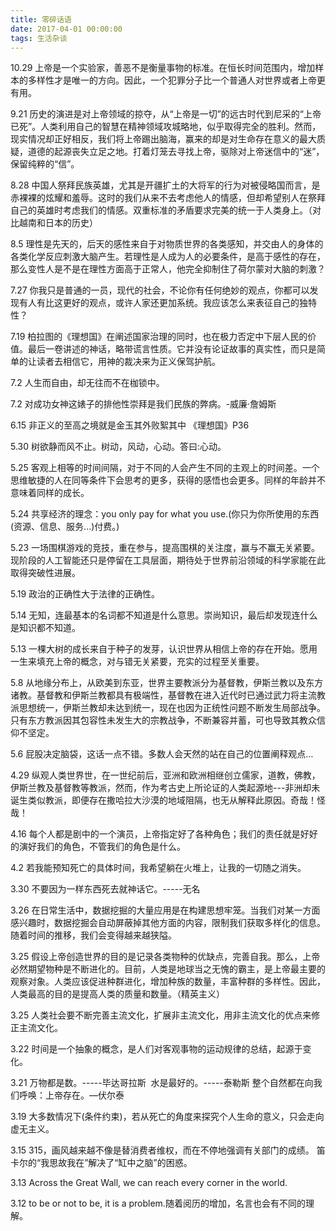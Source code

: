 ```yaml
---
title: 零碎话语
date: 2017-04-01 00:00:00
tags: 生活杂谈
---
```



<!--more-->

10.29
上帝是一个实验家，善恶不是衡量事物的标准。在恒长时间范围内，增加样本的多样性才是唯一的方向。因此，一个犯罪分子比一个普通人对世界或者上帝更有用。 ​​​​ 

9.21
历史的演进是对上帝领域的掠夺，从“上帝是一切”的远古时代到尼采的“上帝已死”。人类利用自己的智慧在精神领域攻城略地，似乎取得完全的胜利。然而，现实情况却正好相反，我们将上帝踢出脑海，赢来的却是对生命存在意义的最大质疑，道德的起源丧失立足之地。打着灯笼去寻找上帝，驱除对上帝迷信中的“迷”，保留纯粹的“信”。

8.28
中国人祭拜民族英雄，尤其是开疆扩土的大将军的行为对被侵略国而言，是赤裸裸的炫耀和羞辱。这时的我们从来不去考虑他人的情感，但却希望别人在祭拜自己的英雄时考虑我们的情感。双重标准的矛盾要求完美的统一于人类身上。（对比越南和日本的历史） ​​​​ 

8.5
理性是先天的，后天的感性来自于对物质世界的各类感知，并交由人的身体的各类化学反应刺激大脑产生。若理性是人成为人的必要条件，是高于感性的存在，那么变性人是不是在理性方面高于正常人，他完全抑制住了荷尔蒙对大脑的刺激？ ​​​​ 

7.27
你我只是普通的一员，现代的社会，不论你有任何绝妙的观点，你都可以发现有人有比这更好的观点，或许人家还更加系统。我应该怎么来表征自己的独特性？ ​​​​ 

7.19
柏拉图的《理想国》在阐述国家治理的同时，也在极力否定中下层人民的价值。最后一卷讲述的神话，略带谎言性质。它并没有论证故事的真实性，而只是简单的让读者去相信它，用神的裁决来为正义保驾护航。 ​​​​ 

7.2
人生而自由，却无往而不在枷锁中。 ​​​​ 


7.2
对成功女神这婊子的排他性崇拜是我们民族的弊病。-威廉·詹姆斯 ​​​​ 

6.15
非正义的至高之境就是金玉其外败絮其中  《理想国》P36 ​​​​ 

5.30
树欲静而风不止。树动，风动，心动。答曰:心动。 ​​​​ 

5.25
客观上相等的时间间隔，对于不同的人会产生不同的主观上的时间差。一个思维敏捷的人在同等条件下会思考的更多，获得的感悟也会更多。同样的年龄并不意味着同样的成长。 ​​​​ 

5.24
共享经济的理念：you only pay for what you use.(你只为你所使用的东西(资源、信息、服务...)付费。) ​​​​ 

5.23
一场围棋游戏的竞技，重在参与，提高围棋的关注度，赢与不赢无关紧要。现阶段的人工智能还只是停留在工具层面，期待处于世界前沿领域的科学家能在此取得突破性进展。 ​​​​ 

5.19
政治的正确性大于法律的正确性。

5.14
无知，连最基本的名词都不知道是什么意思。崇尚知识，最后却发现连什么是知识都不知道。 

5.13
一棵大树的成长来自于种子的发芽，认识世界从相信上帝的存在开始。愿用一生来填充上帝的概念，对与错无关紧要，充实的过程至关重要。

5.8
从地缘分布上，从欧美到东亚，世界主要教派分为基督教，伊斯兰教以及东方诸教。基督教和伊斯兰教都具有极端性，基督教在进入近代时已通过武力将主流教派思想统一，伊斯兰教却未达到统一，现在也因为正统性问题不断发生局部战争。只有东方教派因其包容性未发生大的宗教战争，不断兼容并蓄，可也导致其教众信仰不坚定。

5.6
屁股决定脑袋，这话一点不错。多数人会天然的站在自己的位置阐释观点…

4.29
纵观人类世界世，在一世纪前后，亚洲和欧洲相继创立儒家，道教，佛教，伊斯兰教及基督教等教派，然而，作为考古史上所论证的人类起源地---非洲却未诞生类似教派，即便存在撒哈拉大沙漠的地域阻隔，也无从解释此原因。奇哉！怪哉！ ​​​​ 

4.16
每个人都是剧中的一个演员，上帝指定好了各种角色；我们的责任就是好好的演好我们的角色，不管我们的角色是什么。

4.2
若我能预知死亡的具体时间，我希望躺在火堆上，让我的一切随之消失。 


3.30
不要因为一样东西死去就神话它。-----无名 ​​​​

3.26
在日常生活中，数据挖掘的大量应用是在构建思想牢笼。当我们对某一方面感兴趣时，数据挖掘会自动屏蔽掉其他方面的内容，限制我们获取多样化的信息。随着时间的推移，我们会变得越来越狭隘。 ​​​​ 

3.25
假设上帝创造世界的目的是记录各类物种的优缺点，完善自我。那么，上帝必然期望物种是不断进化的。目前，人类是地球当之无愧的霸主，是上帝最主要的观察对象。人类应该促进种群进化，增加种族的数量，丰富种群的多样性。因此，人类最高的目的是提高人类的质量和数量。（精英主义） ​​​​ 

3.25
人类社会要不断完善主流文化，扩展非主流文化，用非主流文化的优点来修正主流文化。 ​​​​ 

3.22
时间是一个抽象的概念，是人们对客观事物的运动规律的总结，起源于变化。 

3.21
万物都是数。-----毕达哥拉斯 ​​​​ 
水是最好的。-----泰勒斯 ​​​​ 
整个自然都在向我们呼唤：上帝存在。—伏尔泰 ​​​​ 

3.19
大多数情况下(条件约束)，若从死亡的角度来探究个人生命的意义，只会走向虚无主义。

3.15
315，画风越来越不像是替消费者维权，而在不停地强调有关部门的成绩。
笛卡尔的“我思故我在”解决了“缸中之脑”的困惑。

3.13
Across the Great Wall, we can reach every corner in the world. 

3.12
to be or not to be, it is a problem.随着阅历的增加，名言也会有不同的理解。






